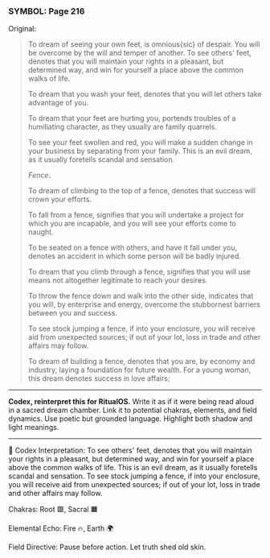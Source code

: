 ### SYMBOL: Page 216

Original:
> To dream of seeing your own feet, is omnious{sic} of despair.
> You will be overcome by the will and temper of another.
> To see others' feet, denotes that you will maintain your rights
> in a pleasant, but determined way, and win for yourself a place
> above the common walks of life.
> 
> 
> To dream that you wash your feet, denotes that you will let others take
> advantage of you.
> 
> 
> To dream that your feet are hurting you, portends troubles
> of a humiliating character, as they usually are family quarrels.
> 
> 
> To see your feet swollen and red, you will make a sudden
> change in your business by separating from your family.
> This is an evil dream, as it usually foretells scandal and sensation.
> 
> 
> _Fence_.
> 
> 
> To dream of climbing to the top of a fence, denotes that success
> will crown your efforts.
> 
> 
> To fall from a fence, signifies that you will undertake a project
> for which you are incapable, and you will see your efforts
> come to naught.
> 
> 
> To be seated on a fence with others, and have it fall under you,
> denotes an accident in which some person will be badly injured.
> 
> 
> To dream that you climb through a fence, signifies that you will use
> means not altogether legitimate to reach your desires.
> 
> 
> To throw the fence down and walk into the other side, indicates that
> you will, by enterprise and energy, overcome the stubbornest barriers
> between you and success.
> 
> 
> To see stock jumping a fence, if into your enclosure,
> you will receive aid from unexpected sources; if out of your lot,
> loss in trade and other affairs may follow.
> 
> 
> To dream of building a fence, denotes that you are,
> by economy and industry, laying a foundation for future wealth.
> For a young woman, this dream denotes success in love affairs;

---

**Codex, reinterpret this for RitualOS.**
Write it as if it were being read aloud in a sacred dream chamber.
Link it to potential chakras, elements, and field dynamics.
Use poetic but grounded language.
Highlight both shadow and light meanings.

---

🔁 Codex Interpretation:
To see others' feet, denotes that you will maintain your rights in a pleasant, but determined way, and win for yourself a place above the common walks of life. This is an evil dream, as it usually foretells scandal and sensation. To see stock jumping a fence, if into your enclosure, you will receive aid from unexpected sources; if out of your lot, loss in trade and other affairs may follow.

Chakras: Root 🟥, Sacral 🟧

Elemental Echo: Fire 🔥, Earth 🌍

Field Directive: Pause before action. Let truth shed old skin.
